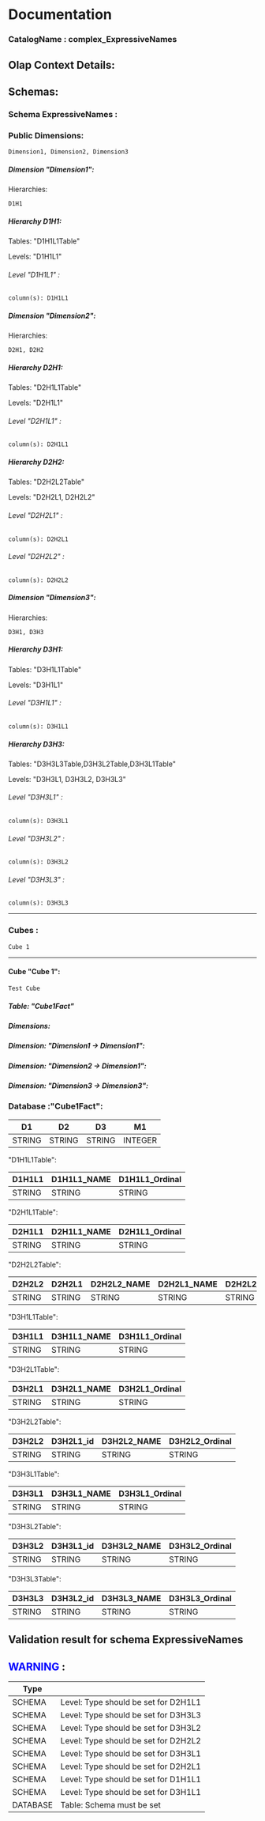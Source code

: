 # Documentation
### CatalogName : complex_ExpressiveNames
## Olap Context Details:
## Schemas:
### Schema ExpressiveNames : 
### Public Dimensions:

    Dimension1, Dimension2, Dimension3

##### Dimension "Dimension1":

Hierarchies:

    D1H1

##### Hierarchy D1H1:

Tables: "D1H1L1Table"

Levels: "D1H1L1"

###### Level "D1H1L1" :

    column(s): D1H1L1

##### Dimension "Dimension2":

Hierarchies:

    D2H1, D2H2

##### Hierarchy D2H1:

Tables: "D2H1L1Table"

Levels: "D2H1L1"

###### Level "D2H1L1" :

    column(s): D2H1L1

##### Hierarchy D2H2:

Tables: "D2H2L2Table"

Levels: "D2H2L1, D2H2L2"

###### Level "D2H2L1" :

    column(s): D2H2L1

###### Level "D2H2L2" :

    column(s): D2H2L2

##### Dimension "Dimension3":

Hierarchies:

    D3H1, D3H3

##### Hierarchy D3H1:

Tables: "D3H1L1Table"

Levels: "D3H1L1"

###### Level "D3H1L1" :

    column(s): D3H1L1

##### Hierarchy D3H3:

Tables: "D3H3L3Table,D3H3L2Table,D3H3L1Table"

Levels: "D3H3L1, D3H3L2, D3H3L3"

###### Level "D3H3L1" :

    column(s): D3H3L1

###### Level "D3H3L2" :

    column(s): D3H3L2

###### Level "D3H3L3" :

    column(s): D3H3L3

---
### Cubes :

    Cube 1

---
#### Cube "Cube 1":

    Test Cube

##### Table: "Cube1Fact"

##### Dimensions:
##### Dimension: "Dimension1 -> Dimension1":

##### Dimension: "Dimension2 -> Dimension1":

##### Dimension: "Dimension3 -> Dimension3":

### Database :"Cube1Fact":

|D1|D2|D3|M1|
|---|---|---|---|
|STRING|STRING|STRING|INTEGER|

"D1H1L1Table":

|D1H1L1|D1H1L1_NAME|D1H1L1_Ordinal|
|---|---|---|
|STRING|STRING|STRING|

"D2H1L1Table":

|D2H1L1|D2H1L1_NAME|D2H1L1_Ordinal|
|---|---|---|
|STRING|STRING|STRING|

"D2H2L2Table":

|D2H2L2|D2H2L1|D2H2L2_NAME|D2H2L1_NAME|D2H2L2_Ordinal|D2H2L1_Ordinal|
|---|---|---|---|---|---|
|STRING|STRING|STRING|STRING|STRING|STRING|

"D3H1L1Table":

|D3H1L1|D3H1L1_NAME|D3H1L1_Ordinal|
|---|---|---|
|STRING|STRING|STRING|

"D3H2L1Table":

|D3H2L1|D3H2L1_NAME|D3H2L1_Ordinal|
|---|---|---|
|STRING|STRING|STRING|

"D3H2L2Table":

|D3H2L2|D3H2L1_id|D3H2L2_NAME|D3H2L2_Ordinal|
|---|---|---|---|
|STRING|STRING|STRING|STRING|

"D3H3L1Table":

|D3H3L1|D3H3L1_NAME|D3H3L1_Ordinal|
|---|---|---|
|STRING|STRING|STRING|

"D3H3L2Table":

|D3H3L2|D3H3L1_id|D3H3L2_NAME|D3H3L2_Ordinal|
|---|---|---|---|
|STRING|STRING|STRING|STRING|

"D3H3L3Table":

|D3H3L3|D3H3L2_id|D3H3L3_NAME|D3H3L3_Ordinal|
|---|---|---|---|
|STRING|STRING|STRING|STRING|

## Validation result for schema ExpressiveNames
## <span style='color: blue;'>WARNING</span> : 
|Type|   |
|----|---|
|SCHEMA|Level: Type should be set for D2H1L1|
|SCHEMA|Level: Type should be set for D3H3L3|
|SCHEMA|Level: Type should be set for D3H3L2|
|SCHEMA|Level: Type should be set for D2H2L2|
|SCHEMA|Level: Type should be set for D3H3L1|
|SCHEMA|Level: Type should be set for D2H2L1|
|SCHEMA|Level: Type should be set for D1H1L1|
|SCHEMA|Level: Type should be set for D3H1L1|
|DATABASE|Table: Schema must be set|

